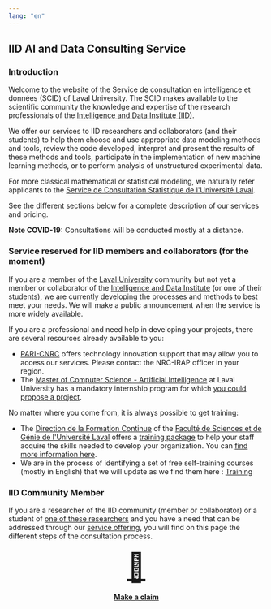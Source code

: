 ```yaml
---
lang: "en"
---
```


## IID AI and Data Consulting Service

### Introduction

Welcome to the website of the Service de consultation en intelligence et données (SCID) of Laval University.  The SCID makes available to the scientific community the knowledge and expertise of the research professionals of the [Intelligence and Data Institute (IID)](https://iid.ulaval.ca).

We offer our services to IID researchers and collaborators (and their students) to help them choose and use appropriate data modeling methods and tools, review the code developed, interpret and present the results of these methods and tools, participate in the implementation of new machine learning methods, or to perform analysis of unstructured experimental data.

For more classical mathematical or statistical modeling, we naturally refer applicants to the [Service de Consultation Statistique de l'Université Laval](https://scs.mat.ulaval.ca/accueil/).

See the different sections below for a complete description of our services and pricing.

**Note COVID-19:** Consultations will be conducted mostly at a distance.

### Service reserved for IID members and collaborators (for the moment)

If you are a member of the [Laval University](https://www.ulaval.ca)  community but not yet a member or collaborator of the [Intelligence and Data Institute](https://iid.ulaval.ca) (or one of their students), we are currently developing the processes and methods to best meet your needs. We will make a public announcement when the service is more widely available.

If you are a professional and need help in developing your projects, there are several resources already available to you: 
* [PARI-CNRC](https://nrc.canada.ca/fr/soutien-linnovation-technologique) offers technology innovation support that may allow you to access our services. Please contact the NRC-IRAP officer in your region. 
* The [Master of Computer Science - Artificial Intelligence](https://www.ift.ulaval.ca/ia) at Laval University has a mandatory internship program for which [you could propose a project](https://iid.ulaval.ca/miia).

No matter where you come from, it is always possible to get training:
* The [Direction de la Formation Continue]() of the [Faculté de Sciences et de Génie de l'Université Laval]() offers a [training package]() to help your staff acquire the skills needed to develop your organization. You can [find more information here]().
* We are in the process of identifying a set of free self-training courses (mostly in English) that we will update as we find them here : [Training](./pages/formations.md)

### IID Community Member

If you are a researcher of the IID community (member or collaborator) or a student of [one of these researchers](https://iid.ulaval.ca/expertises/) and you have a need that can be addressed through our [service offering](./ulaval.md), you will find on this page the different steps of the consultation process.

<h4 style="text-align:center;">
    <a href="{{ '/pages/en/ulaval.html' | relative_url }}"><div style="font-size: 55px;">📝</div><br>Make a claim</a>
<h4>